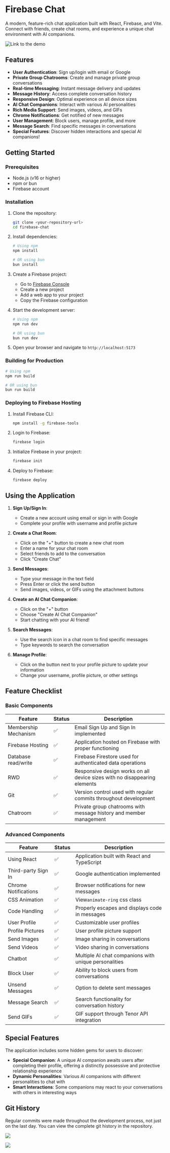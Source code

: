 # Firebase Chat

A modern, feature-rich chat application built with React, Firebase, and Vite. Connect with friends, create chat rooms, and experience a unique chat environment with AI companions.

![Link to the demo](https://fir-chat-e7e3e.web.app/)

## Features

- **User Authentication**: Sign up/login with email or Google
- **Private Group Chatrooms**: Create and manage private group conversations
- **Real-time Messaging**: Instant message delivery and updates
- **Message History**: Access complete conversation history
- **Responsive Design**: Optimal experience on all device sizes
- **AI Chat Companions**: Interact with various AI personalities
- **Rich Media Support**: Send images, videos, and GIFs
- **Chrome Notifications**: Get notified of new messages
- **User Management**: Block users, manage profile, and more
- **Message Search**: Find specific messages in conversations
- **Special Features**: Discover hidden interactions and special AI companions!

## Getting Started

### Prerequisites

- Node.js (v16 or higher)
- npm or bun
- Firebase account

### Installation

1. Clone the repository:

   ```bash
   git clone <your-repository-url>
   cd firebase-chat
   ```

2. Install dependencies:

   ```bash
   # Using npm
   npm install

   # OR using bun
   bun install
   ```

3. Create a Firebase project:

   - Go to [Firebase Console](https://console.firebase.google.com/)
   - Create a new project
   - Add a web app to your project
   - Copy the Firebase configuration

4. Start the development server:

   ```bash
   # Using npm
   npm run dev

   # OR using bun
   bun run dev
   ```

5. Open your browser and navigate to `http://localhost:5173`

### Building for Production

```bash
# Using npm
npm run build

# OR using bun
bun run build
```

### Deploying to Firebase Hosting

1. Install Firebase CLI:

   ```bash
   npm install -g firebase-tools
   ```

2. Login to Firebase:

   ```bash
   firebase login
   ```

3. Initialize Firebase in your project:

   ```bash
   firebase init
   ```

4. Deploy to Firebase:

   ```bash
   firebase deploy
   ```

## Using the Application

1. **Sign Up/Sign In**:

   - Create a new account using email or sign in with Google
   - Complete your profile with username and profile picture

2. **Create a Chat Room**:

   - Click on the "+" button to create a new chat room
   - Enter a name for your chat room
   - Select friends to add to the conversation
   - Click "Create Chat"

3. **Send Messages**:

   - Type your message in the text field
   - Press Enter or click the send button
   - Send images, videos, or GIFs using the attachment buttons

4. **Create an AI Chat Companion**:

   - Click on the "+" button
   - Choose "Create AI Chat Companion"
   - Start chatting with your AI friend!

5. **Search Messages**:

   - Use the search icon in a chat room to find specific messages
   - Type keywords to search the conversation

6. **Manage Profile**:

   - Click on the button next to your profile picture to update your information
   - Change your username, profile picture, or other settings

## Feature Checklist

### Basic Components

| Feature              | Status | Description                                                               |
| -------------------- | ------ | ------------------------------------------------------------------------- |
| Membership Mechanism | ✅     | Email Sign Up and Sign In implemented                                     |
| Firebase Hosting     | ✅     | Application hosted on Firebase with proper functioning                    |
| Database read/write  | ✅     | Firebase Firestore used for authenticated data operations                 |
| RWD                  | ✅     | Responsive design works on all device sizes with no disappearing elements |
| Git                  | ✅     | Version control used with regular commits throughout development          |
| Chatroom             | ✅     | Private group chatrooms with message history and member management        |

### Advanced Components

| Feature              | Status | Description                                           |
| -------------------- | ------ | ----------------------------------------------------- |
| Using React          | ✅     | Application built with React and TypeScript           |
| Third-party Sign In  | ✅     | Google authentication implemented                     |
| Chrome Notifications | ✅     | Browser notifications for new messages                |
| CSS Animation        | ✅     | View`animate-ring` css class                          |
| Code Handling        | ✅     | Properly escapes and displays code in messages        |
| User Profile         | ✅     | Customizable user profiles                            |
| Profile Pictures     | ✅     | User profile picture support                          |
| Send Images          | ✅     | Image sharing in conversations                        |
| Send Videos          | ✅     | Video sharing in conversations                        |
| Chatbot              | ✅     | Multiple AI chat companions with unique personalities |
| Block User           | ✅     | Ability to block users from conversations             |
| Unsend Messages      | ✅     | Option to delete sent messages                        |
| Message Search       | ✅     | Search functionality for conversation history         |
| Send GIFs            | ✅     | GIF support through Tenor API integration             |

## Special Features

The application includes some hidden gems for users to discover:

- **Special Companion**: A unique AI companion awaits users after completing their profile, offering a distinctly possessive and protective relationship experience
- **Dynamic Personalities**: Various AI companions with different personalities to chat with
- **Smart Interactions**: Some companions may react to your conversations with others in interesting ways

## Git History

Regular commits were made throughout the development process, not just on the last day. You can view the complete git history in the repository.

![](assets/20250501_204855_image.png)

![](assets/20250501_204923_image.png)
